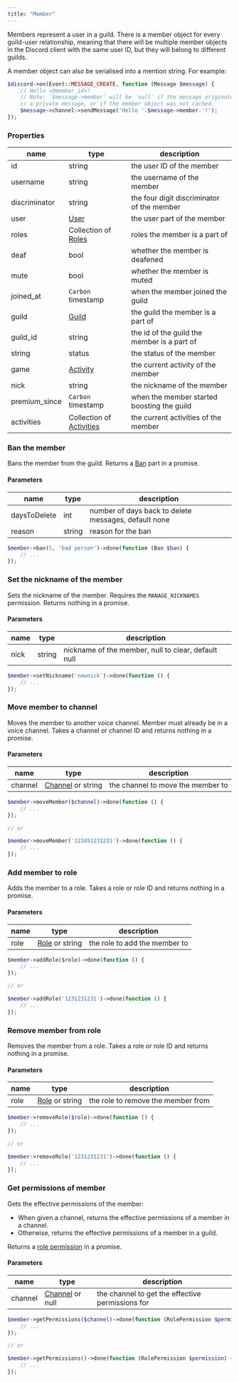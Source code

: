 ```yaml
---
title: "Member"
---
```


Members represent a user in a guild. There is a member object for every guild-user relationship, meaning that there will be multiple member objects in the Discord client with the same user ID, but they will belong to different guilds.

A member object can also be serialised into a mention string. For example:

```php
$discord->on(Event::MESSAGE_CREATE, function (Message $message) {
    // Hello <@member_id>!
    // Note: `$message->member` will be `null` if the message originated from
    // a private message, or if the member object was not cached.
    $message->channel->sendMessage('Hello '.$message->member.'!');
});
```

### Properties

| name          | type                                  | description                                 |
| ------------- | ------------------------------------- | ------------------------------------------- |
| id            | string                                | the user ID of the member                   |
| username      | string                                | the username of the member                  |
| discriminator | string                                | the four digit discriminator of the member  |
| user          | [User](#user)                         | the user part of the member                 |
| roles         | Collection of [Roles](#role)          | roles the member is a part of               |
| deaf          | bool                                  | whether the member is deafened              |
| mute          | bool                                  | whether the member is muted                 |
| joined_at     | `Carbon` timestamp                    | when the member joined the guild            |
| guild         | [Guild](#guild)                       | the guild the member is a part of           |
| guild_id      | string                                | the id of the guild the member is a part of |
| string        | status                                | the status of the member                    |
| game          | [Activity](#activity)                 | the current activity of the member          |
| nick          | string                                | the nickname of the member                  |
| premium_since | `Carbon` timestamp                    | when the member started boosting the guild  |
| activities    | Collection of [Activities](#activity) | the current activities of the member        |

### Ban the member

Bans the member from the guild. Returns a [Ban](#ban) part in a promise.

#### Parameters

| name         | type   | description                                          |
| ------------ | ------ | ---------------------------------------------------- |
| daysToDelete | int    | number of days back to delete messages, default none |
| reason       | string | reason for the ban                                   |

```php
$member->ban(5, 'bad person')->done(function (Ban $ban) {
    // ...
});
```

### Set the nickname of the member

Sets the nickname of the member. Requires the `MANAGE_NICKNAMES` permission. Returns nothing in a promise.

#### Parameters

| name | type   | description                                         |
| ---- | ------ | --------------------------------------------------- |
| nick | string | nickname of the member, null to clear, default null |

```php
$member->setNickname('newnick')->done(function () {
    // ...
});
```

### Move member to channel

Moves the member to another voice channel. Member must already be in a voice channel. Takes a channel or channel ID and returns nothing in a promise.

#### Parameters

| name    | type                          | description                       |
| ------- | ----------------------------- | --------------------------------- |
| channel | [Channel](#channel) or string | the channel to move the member to |

```php
$member->moveMember($channel)->done(function () {
    // ...
});

// or

$member->moveMember('123451231231')->done(function () {
    // ...
});
```

### Add member to role

Adds the member to a role. Takes a role or role ID and returns nothing in a promise.

#### Parameters

| name | type                    | description                   |
| ---- | ----------------------- | ----------------------------- |
| role | [Role](#role) or string | the role to add the member to |

```php
$member->addRole($role)->done(function () {
    // ...
});

// or

$member->addRole('1231231231')->done(function () {
    // ...
});
```

### Remove member from role

Removes the member from a role. Takes a role or role ID and returns nothing in a promise.

#### Parameters

| name | type                    | description                   |
| ---- | ----------------------- | ----------------------------- |
| role | [Role](#role) or string | the role to remove the member from |

```php
$member->removeRole($role)->done(function () {
    // ...
});

// or

$member->removeRole('1231231231')->done(function () {
    // ...
});
```

### Get permissions of member

Gets the effective permissions of the member:
- When given a channel, returns the effective permissions of a member in a channel.
- Otherwise, returns the effective permissions of a member in a guild.

Returns a [role permission](#permissions) in a promise.

#### Parameters

| name    | type                        | description                                      |
| ------- | --------------------------- | ------------------------------------------------ |
| channel | [Channel](#channel) or null | the channel to get the effective permissions for |

```php
$member->getPermissions($channel)->done(function (RolePermission $permission) {
    // ...
});

// or

$member->getPermissions()->done(function (RolePermission $permission) {
    // ...
});
```
